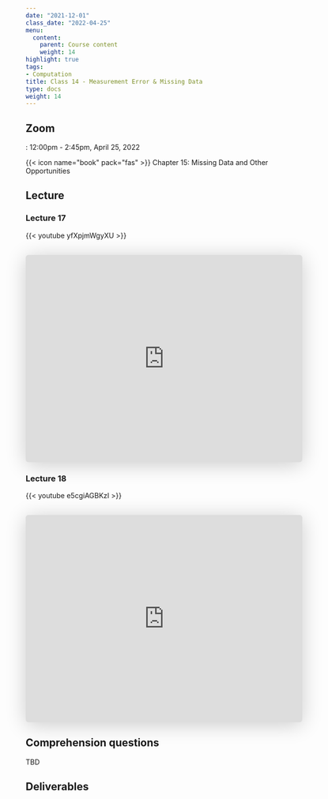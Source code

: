 ```yaml
---
date: "2021-12-01"
class_date: "2022-04-25"
menu:
  content:
    parent: Course content
    weight: 14
highlight: true
tags:
- Computation
title: Class 14 - Measurement Error & Missing Data 
type: docs
weight: 14
---
```


## Zoom

<a href="https://uncc.zoom.us/j/93339403054"><i class="fas fa-video fa-lg"></i></a>: 12:00pm - 2:45pm, April 25, 2022

{{< icon name="book" pack="fas" >}} Chapter 15: Missing Data and Other Opportunities

## Lecture

### Lecture 17

{{< youtube yfXpjmWgyXU >}}

<br>

<iframe class="speakerdeck-iframe" frameborder="0" src="https://speakerdeck.com/player/4542a31bca014bacb068a3d19c61770d" title="L17 Statistical Rethinking Winter 2019" allowfullscreen="true" mozallowfullscreen="true" webkitallowfullscreen="true" style="border: 0px; background: padding-box padding-box rgba(0, 0, 0, 0.1); margin: 0px; padding: 0px; border-radius: 6px; box-shadow: rgba(0, 0, 0, 0.2) 0px 5px 40px; width: 560px; height: 420px;" data-ratio="1.3333333333333333"></iframe>

<br>

### Lecture 18

{{< youtube e5cgiAGBKzI >}}

<br>

<iframe class="speakerdeck-iframe" frameborder="0" src="https://speakerdeck.com/player/365cb7f482674b12baaee3aadaddc3cf" title="L18 Statistical Rethinking Winter 2019" allowfullscreen="true" mozallowfullscreen="true" webkitallowfullscreen="true" style="border: 0px; background: padding-box padding-box rgba(0, 0, 0, 0.1); margin: 0px; padding: 0px; border-radius: 6px; box-shadow: rgba(0, 0, 0, 0.2) 0px 5px 40px; width: 560px; height: 420px;" data-ratio="1.3333333333333333"></iframe>

## Comprehension questions

TBD

## Deliverables

